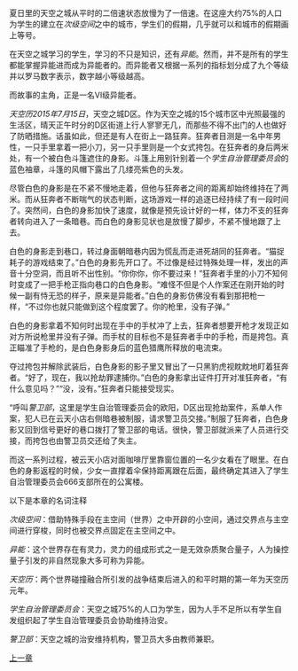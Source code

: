 夏日里的天空之城从平时的二倍速状态放慢为了一倍速。在这座大约75%的人口为学生的建立在*次级空间*之中的城市，学生们的假期，几乎就可以和城市的假期画上等号。

在天空之城学习的学生，学习的不只是知识，还有*异能*。然而，并不是所有的学生都能掌握异能进而成为异能者的。而异能者又根据一系列的指标划分成了九个等级并以罗马数字表示，数字越小等级越高。

而故事的主角，正是一名VI级异能者。

*天空历2015年7月15日*，天空之城D区。作为天空之城的15个城市区中光照最强的生活区，晴天正午时分的D区街道上行人寥寥无几，而那些不得不出门的人也做好了防晒措施。话虽如此，但还是有人在街上一路狂奔。狂奔者目测是一名中年男性，一只手里拿着一把小刀，另一只手里则是一个女式挎包。在狂奔者的身后两米处，有一个被白色斗篷遮住的身影。斗篷上用别针别着一个*学生自治管理委员会*的蓝色袖章，斗篷的风帽下露出了几缕亮紫色的头发。

尽管白色的身影是在不紧不慢地走着，但他与狂奔者之间的距离却始终维持在了两米。而从狂奔者不断喘气的状态判断，这场游戏一样的追逐已经持续了有一段时间了。突然间，白色的身影加快了速度，就像是预先设计好的一样，体力不支的狂奔者转向进入了一条暗巷。而白色的身影见状也是放慢了脚步，不紧不慢地跟了上去。

白色的身影走到巷口，转过身面朝暗巷内因为慌乱而走进死胡同的狂奔者。“猫捉耗子的游戏结束了。”白色的身影先开口了。不过像是经过特殊处理一样，发出的声音十分空洞，而且听不出性别。“你你你，你不要过来！”狂奔者手里的小刀不知何时变成了一把手枪正指向巷口的白色身影。“难怪不但是个人作案还在刚开始的时候一副有恃无恐的样子，原来是异能者。”白色的身影仿佛没有看到那把枪一样，“不过你也就只能做到这个程度罢了。你的枪里，没有子弹。”

白色的身影拿着不知何时出现在手中的手杖冲了上去，狂奔者想要开枪才发现正如对方所说枪里并没有子弹。而手杖的目标也不是狂奔者手中的手枪，而是挎包。真正瞄准了手枪的，是白色身影身后的蓝色猎鹰所释放的电流束。

夺过挎包并解除武装后，白色身影的影子里又冒出了一只黑豹虎视眈眈地盯着狂奔者。“好了，现在，我以抢劫罪逮捕你。”白色的身影拿出证件打开对准狂奔者，“有什么意见吗？”“没，没有。”狂奔者只能接受现实。

“呼叫*警卫部*，这里是学生自治管理委员会的欧阳，D区出现抢劫案件，系单人作案，犯人已在云天小店右侧暗巷被制服，请求警卫员交接。”制服了狂奔者，白色身影又回到信号更好的巷口拨打了警卫部的电话。很快，警卫部就派来了人员进行交接，而挎包也由警卫员交还给了失主。

而这一系列过程，被云天小店对面咖啡厅里靠窗位置的一名少女看在了眼里。在白色的身影返程的时候，少女一直撑着伞保持距离跟在后面，最终确定其进入了学生自治管理委员会666支部所在的公寓楼。

以下是本章的名词注释

*次级空间*：借助特殊手段在主空间（世界）之中开辟的小空间，通过交界点与主空间进行穿梭，同时也被交界点固定在主空间之中。

*异能*：这个世界存在有灵力，灵力的组成形式之一是无效杂质聚合量子，人为操控量子引发的非自然现象大多可称为异能。

*天空历*：两个世界碰撞融合所引发的战争结束后进入的和平时期的第一年为天空历元年。

*学生自治管理委员会*：天空之城75%的人口为学生，因为人手不足所以有学生自发组织起了学生自治管理委员会协助维持治安。

*警卫部*：天空之城的治安维持机构，警卫员大多由教师兼职。

[上一章](https://github.com/LunaLaffer/SkyCity/blob/main/%E5%86%99%E5%9C%A8%E5%89%8D%E9%9D%A2%E7%9A%84%E8%AF%9D.md)
